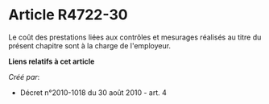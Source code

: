 # Article R4722-30

Le coût des prestations liées aux contrôles et mesurages réalisés au titre du présent chapitre sont à la charge de
l'employeur.

**Liens relatifs à cet article**

_Créé par_:

  - Décret n°2010-1018 du 30 août 2010 - art. 4
